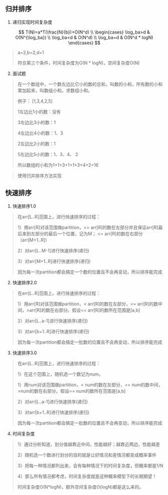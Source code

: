 ## 归并排序

1. 递归实现时间复杂度

$$
T(N)=a*T(\frac{N}{b})+O(N^d) \\
\begin{cases}
\log_ba>d & O(N^{\log_ba}) \\
\log_ba<d & O(N^d) \\
\log_ba=d & O(N^d * logN)
\end{cases}
$$

> a=2,b=2,d=1
>
> 符合第三个条件，时间复杂度为O(N * logN)，空间复杂度O(N)

2. 面试题

> 在一个数组中，一个数左边比它小的数的总和，叫数的小和，所有数的小和累加起来，叫数组小和。求数组小和。
>
> 例子： [1,3,4,2,5] 
>
> 1左边比1小的数：没有
>
> 3左边比3小的数：1
>
> 4左边比4小的数：1、3
>
> 2左边比2小的数：1
>
> 5左边比5小的数：1、3、4、 2
>
> 所以数组的小和为1+1+3+1+1+3+4+2=16 

> 使用归并排序方法实现



## 快速排序

1. 快速排序1.0

> 在arr[L..R]范围上，进行快速排序的过程：
>
> 1）用arr[R]对该范围做partition，<= arr[R]的数在左部分并且保证arr[R]最后来到左部分的最后一个位置，记为M； <= arr[R]的数在右部分（arr[M+1..R]）
>
> 2）对arr[L..M-1]进行快速排序(递归)
>
> 3）对arr[M+1..R]进行快速排序(递归)
>
> 因为每一次partition都会搞定一个数的位置且不会再变动，所以排序能完成

2. 快速排序2.0

> 在arr[L..R]范围上，进行快速排序的过程：
>
> 1）用arr[R]对该范围做partition，< arr[R]的数在左部分，== arr[R]的数中间，>arr[R]的数在右部分。假设== arr[R]的数所在范围是[a,b]
>
> 2）对arr[L..a-1]进行快速排序(递归)
>
> 3）对arr[b+1..R]进行快速排序(递归)
>
> 因为每一次partition都会搞定一批数的位置且不会再变动，所以排序能完成

3. 快速排序3.0

> 在arr[L..R]范围上，进行快速排序的过程：
>
> 1）在这个范围上，随机选一个数记为num，
>
> 1）用num对该范围做partition，< num的数在左部分，== num的数中间，>num的数在右部分。假设== num的数所在范围是[a,b]
>
> 2）对arr[L..a-1]进行快速排序(递归)
>
> 3）对arr[b+1..R]进行快速排序(递归)
>
> 因为每一次partition都会搞定一批数的位置且不会再变动，所以排序能完成

4. 时间复杂度

> 1）通过分析知道，划分值越靠近中间，性能越好；越靠近两边，性能越差
>
> 2）随机选一个数进行划分的目的就是让好情况和差情况都变成概率事件
>
> 3）把每一种情况都列出来，会有每种情况下的时间复杂度，但概率都是1/N
>
> 4）那么所有情况都考虑，时间复杂度就是这种概率模型下的长期期望！
>
> 时间复杂度O(N*logN)，额外空间复杂度O(logN)都是这么来的。